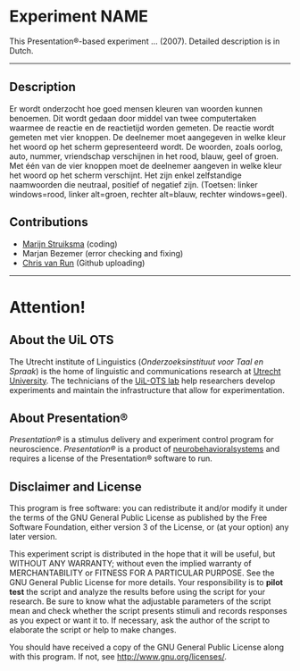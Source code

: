 # Experiment NAME
This Presentation®-based experiment ... (2007). Detailed description is in Dutch.

---
## Description
Er wordt onderzocht hoe goed mensen kleuren van woorden kunnen benoemen. Dit wordt gedaan door middel van twee computertaken waarmee de reactie en de reactietijd worden gemeten. De reactie wordt gemeten met vier knoppen. De deelnemer moet aangegeven in welke kleur het woord op het scherm gepresenteerd wordt. De woorden, zoals oorlog, auto, nummer, vriendschap verschijnen in het rood, blauw, geel of groen. Met één van de vier knoppen moet de deelnemer aangeven in welke kleur het woord op het scherm verschijnt. Het zijn enkel zelfstandige naamwoorden die neutraal, positief of negatief zijn. (Toetsen: linker windows=rood, linker alt=groen, rechter alt=blauw, rechter windows=geel).

## Contributions
*   [Marijn Struiksma](https://www.uu.nl/medewerkers/mstruiksma) (coding)
*   Marjan Bezemer (error checking and fixing)
*   [Chris van Run](https://www.uu.nl/medewerkers/CPAvanRun) (Github uploading)


---
# Attention!

## About the UiL OTS
The Utrecht institute of Linguistics (_Onderzoeksinstituut voor Taal en Spraak_) is the home of linguistic and communications research at [Utrecht University](https://www.uu.nl/). The technicians of the [UiL-OTS lab](https://uilots-labs.wp.hum.uu.nl/) help researchers develop experiments and maintain the infrastructure that allow for experimentation.

## About Presentation®
_Presentation®_ is a stimulus delivery and experiment control program for neuroscience. _Presentation®_ is a product of [neurobehavioralsystems](https://www.neurobs.com/) and requires a license of the Presentation® software to run.

## Disclaimer and License
This program is free software: you can redistribute it and/or modify
it under the terms of the GNU General Public License as published by
the Free Software Foundation, either version 3 of the License, or
(at your option) any later version.

This experiment script is distributed in the hope that it will be useful,
but WITHOUT ANY WARRANTY; without even the implied warranty of
MERCHANTABILITY or FITNESS FOR A PARTICULAR PURPOSE.  See the
GNU General Public License for more details. Your responsibility is to **pilot test** the script and analyze the results before using the script for your research. Be sure to know what the adjustable parameters of the script mean and check whether the script presents stimuli and records responses as you expect or want it to. If necessary, ask the author of the script to elaborate the script or help to make changes.

You should have received a copy of the GNU General Public License
along with this program.  If not, see <http://www.gnu.org/licenses/>.
